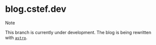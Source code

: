 # blog.cstef.dev

> [!NOTE]
> This branch is currently under development. The blog is being rewritten with [`astro`](https://astro.build/).